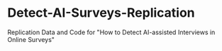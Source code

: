# Detect-AI-Surveys-Replication
Replication Data and Code for "How to Detect AI-assisted Interviews in Online Surveys"
